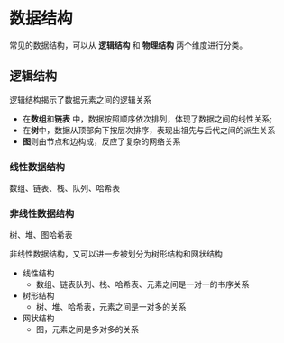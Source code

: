 # 数据结构

常见的数据结构，可以从 **逻辑结构** 和 **物理结构** 两个维度进行分类。

## 逻辑结构
逻辑结构揭示了数据元素之间的逻辑关系
- 在**数组**和**链表** 中，数据按照顺序依次排列，体现了数据之间的线性关系; 
- 在**树**中，数据从顶部向下按层次排序，表现出祖先与后代之间的派生关系
- **图**则由节点和边构成，反应了复杂的网络关系

### 线性数据结构
数组、链表、栈、队列、哈希表

### 非线性数据结构
树、堆、图哈希表

非线性数据结构，又可以进一步被划分为树形结构和网状结构

- 线性结构
  - 数组、链表队列、栈、哈希表、元素之间是一对一的书序关系
- 树形结构
  - 树、堆、哈希表，元素之间是一对多的关系
- 网状结构
  - 图，元素之间是多对多的关系



